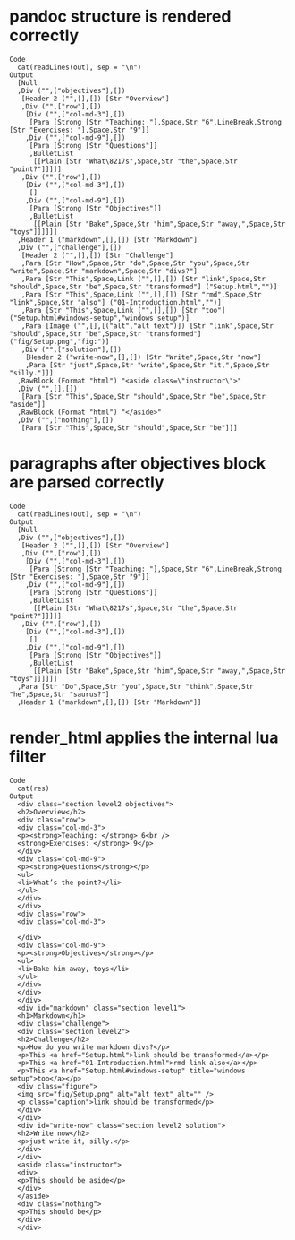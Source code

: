 # pandoc structure is rendered correctly

    Code
      cat(readLines(out), sep = "\n")
    Output
      [Null
      ,Div ("",["objectives"],[])
       [Header 2 ("",[],[]) [Str "Overview"]
       ,Div ("",["row"],[])
        [Div ("",["col-md-3"],[])
         [Para [Strong [Str "Teaching: "],Space,Str "6",LineBreak,Strong [Str "Exercises: "],Space,Str "9"]]
        ,Div ("",["col-md-9"],[])
         [Para [Strong [Str "Questions"]]
         ,BulletList
          [[Plain [Str "What\8217s",Space,Str "the",Space,Str "point?"]]]]]
       ,Div ("",["row"],[])
        [Div ("",["col-md-3"],[])
         []
        ,Div ("",["col-md-9"],[])
         [Para [Strong [Str "Objectives"]]
         ,BulletList
          [[Plain [Str "Bake",Space,Str "him",Space,Str "away,",Space,Str "toys"]]]]]]
      ,Header 1 ("markdown",[],[]) [Str "Markdown"]
      ,Div ("",["challenge"],[])
       [Header 2 ("",[],[]) [Str "Challenge"]
       ,Para [Str "How",Space,Str "do",Space,Str "you",Space,Str "write",Space,Str "markdown",Space,Str "divs?"]
       ,Para [Str "This",Space,Link ("",[],[]) [Str "link",Space,Str "should",Space,Str "be",Space,Str "transformed"] ("Setup.html","")]
       ,Para [Str "This",Space,Link ("",[],[]) [Str "rmd",Space,Str "link",Space,Str "also"] ("01-Introduction.html","")]
       ,Para [Str "This",Space,Link ("",[],[]) [Str "too"] ("Setup.html#windows-setup","windows setup")]
       ,Para [Image ("",[],[("alt","alt text")]) [Str "link",Space,Str "should",Space,Str "be",Space,Str "transformed"] ("fig/Setup.png","fig:")]
       ,Div ("",["solution"],[])
        [Header 2 ("write-now",[],[]) [Str "Write",Space,Str "now"]
        ,Para [Str "just",Space,Str "write",Space,Str "it,",Space,Str "silly."]]]
      ,RawBlock (Format "html") "<aside class=\"instructor\">"
      ,Div ("",[],[])
       [Para [Str "This",Space,Str "should",Space,Str "be",Space,Str "aside"]]
      ,RawBlock (Format "html") "</aside>"
      ,Div ("",["nothing"],[])
       [Para [Str "This",Space,Str "should",Space,Str "be"]]]

# paragraphs after objectives block are parsed correctly

    Code
      cat(readLines(out), sep = "\n")
    Output
      [Null
      ,Div ("",["objectives"],[])
       [Header 2 ("",[],[]) [Str "Overview"]
       ,Div ("",["row"],[])
        [Div ("",["col-md-3"],[])
         [Para [Strong [Str "Teaching: "],Space,Str "6",LineBreak,Strong [Str "Exercises: "],Space,Str "9"]]
        ,Div ("",["col-md-9"],[])
         [Para [Strong [Str "Questions"]]
         ,BulletList
          [[Plain [Str "What\8217s",Space,Str "the",Space,Str "point?"]]]]]
       ,Div ("",["row"],[])
        [Div ("",["col-md-3"],[])
         []
        ,Div ("",["col-md-9"],[])
         [Para [Strong [Str "Objectives"]]
         ,BulletList
          [[Plain [Str "Bake",Space,Str "him",Space,Str "away,",Space,Str "toys"]]]]]]
      ,Para [Str "Do",Space,Str "you",Space,Str "think",Space,Str "he",Space,Str "saurus?"]
      ,Header 1 ("markdown",[],[]) [Str "Markdown"]]

# render_html applies the internal lua filter

    Code
      cat(res)
    Output
      <div class="section level2 objectives">
      <h2>Overview</h2>
      <div class="row">
      <div class="col-md-3">
      <p><strong>Teaching: </strong> 6<br />
      <strong>Exercises: </strong> 9</p>
      </div>
      <div class="col-md-9">
      <p><strong>Questions</strong></p>
      <ul>
      <li>What’s the point?</li>
      </ul>
      </div>
      </div>
      <div class="row">
      <div class="col-md-3">
      
      </div>
      <div class="col-md-9">
      <p><strong>Objectives</strong></p>
      <ul>
      <li>Bake him away, toys</li>
      </ul>
      </div>
      </div>
      </div>
      <div id="markdown" class="section level1">
      <h1>Markdown</h1>
      <div class="challenge">
      <div class="section level2">
      <h2>Challenge</h2>
      <p>How do you write markdown divs?</p>
      <p>This <a href="Setup.html">link should be transformed</a></p>
      <p>This <a href="01-Introduction.html">rmd link also</a></p>
      <p>This <a href="Setup.html#windows-setup" title="windows setup">too</a></p>
      <div class="figure">
      <img src="fig/Setup.png" alt="alt text" alt="" />
      <p class="caption">link should be transformed</p>
      </div>
      </div>
      <div id="write-now" class="section level2 solution">
      <h2>Write now</h2>
      <p>just write it, silly.</p>
      </div>
      </div>
      <aside class="instructor">
      <div>
      <p>This should be aside</p>
      </div>
      </aside>
      <div class="nothing">
      <p>This should be</p>
      </div>
      </div>

